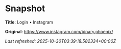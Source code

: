 # Snapshot

**Title**: Login • Instagram

**Original**: <https://www.instagram.com/binary.phoenix/>

_Last refreshed: 2025-10-30T03:39:18.582334+00:00Z_
